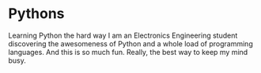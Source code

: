 # Pythons
Learning Python the hard way
I am an Electronics Engineering student discovering the awesomeness of Python and a whole load of programming languages. And this is so much fun. Really, the best way to keep my mind busy.
